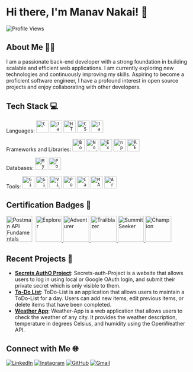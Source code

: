 # Hi there, I'm Manav Nakai! 👋

![Profile Views](https://komarev.com/ghpvc/?username=ManavNakai&style=flat-square)

## About Me 🧑‍💻
I am a passionate back-end developer with a strong foundation in building scalable and efficient web applications. I am currently exploring new technologies and continuously improving my skills. Aspiring to become a proficient software engineer, I have a profound interest in open source projects and enjoy collaborating with other developers.

## Tech Stack 💻
Languages:
	<code><img width="33" src="https://user-images.githubusercontent.com/25181517/192106070-46255bcf-65e6-4c6b-a296-bf8d0d8fb2a7.png" alt="C" title="C"/></code>
	<code><img width="33" src="https://user-images.githubusercontent.com/25181517/117201156-9a724800-adec-11eb-9a9d-3cd0f67da4bc.png" alt="Java" title="Java"/></code>
	<code><img width="33" src="https://user-images.githubusercontent.com/25181517/192158954-f88b5814-d510-4564-b285-dff7d6400dad.png" alt="HTML5" title="HTML5"/></code>
	<code><img width="33" src="https://user-images.githubusercontent.com/25181517/183898674-75a4a1b1-f960-4ea9-abcb-637170a00a75.png" alt="CSS3" title="CSS3"/></code>
	<code><img width="33" src="https://user-images.githubusercontent.com/25181517/117447155-6a868a00-af3d-11eb-9cfe-245df15c9f3f.png" alt="JavaScript" title="JavaScript"/></code>

Frameworks and Libraries:
	<code><img width="33" src="https://user-images.githubusercontent.com/25181517/183898054-b3d693d4-dafb-4808-a509-bab54cf5de34.png" alt="Bootstrap" title="Bootstrap"/></code>
	<code><img width="33" src="https://user-images.githubusercontent.com/25181517/183568594-85e280a7-0d7e-4d1a-9028-c8c2209e073c.png" alt="Node.js" title="Node.js"/></code>
	<code><img width="33" src="https://user-images.githubusercontent.com/25181517/183859966-a3462d8d-1bc7-4880-b353-e2cbed900ed6.png" alt="Express" title="Express.js"/></code>
	<code><img width="33" src="https://user-images.githubusercontent.com/25181517/121401671-49102800-c959-11eb-9f6f-74d49a5e1774.png" alt="npm" title="npm"/></code>
	<code><img width="33" src="https://user-images.githubusercontent.com/25181517/192107858-fe19f043-c502-4009-8c47-476fc89718ad.png" alt="RESTAPI" title="REST API"/></code>

Databases:
	<code><img width="33" src="https://user-images.githubusercontent.com/25181517/183896128-ec99105a-ec1a-4d85-b08b-1aa1620b2046.png" alt="MySQL" title="MySQL"/></code>
	<code><img width="33" src="https://user-images.githubusercontent.com/25181517/117208740-bfb78400-adf5-11eb-97bb-09072b6bedfc.png" alt="PostgreSQL" title="PostgreSQL"/></code>

Tools:
	<code><img width="33" src="https://user-images.githubusercontent.com/25181517/192108372-f71d70ac-7ae6-4c0d-8395-51d8870c2ef0.png" alt="Git" title="Git"/></code>
	<code><img width="33" src="https://user-images.githubusercontent.com/25181517/192108374-8da61ba1-99ec-41d7-80b8-fb2f7c0a4948.png" alt="GitHub" title="GitHub"/></code>
	<code><img width="33" src="https://user-images.githubusercontent.com/25181517/192108891-d86b6220-e232-423a-bf5f-90903e6887c3.png" alt="Visual Studio Code" title="Visual Studio Code"/></code>
	<code><img width="33" src="https://user-images.githubusercontent.com/25181517/192109061-e138ca71-337c-4019-8d42-4792fdaa7128.png" alt="Postman" title="Postman"/></code>
	<code><img width="33" src="https://github-production-user-asset-6210df.s3.amazonaws.com/136815194/253220886-02494c7c-de6a-43a6-9293-6369696842ed.png" alt="Canva" title="Canva"/></code>
	<code><img width="33" src="https://user-images.githubusercontent.com/25181517/192106593-610ee31c-995e-4f24-b8e1-0f18eead6fae.png" alt="MATLAB" title="MATLAB"/></code>
	<code><img width="33" src="https://github.com/marwin1991/profile-technology-icons/assets/136815194/a57a85ba-e2dd-4036-85b6-7e1532391627" alt="Arduino" title="Arduino"/></code>

## Certification Badges 📜

<div style='display:flex; gap: 10px;'>
  <a href="https://api.badgr.io/public/assertions/XGz95jJCQ8O7gaUtlLnw7Q?identity__email=manavnakai123%40gmail.com"> 
  <img src="https://raw.githubusercontent.com/GSSoC24/Postman-Challenge/main/docs/assets/Postman%20White.png" width="70" title="Postman API Fundamentals"/> </a>
  <a href="https://gssoc.girlscript.tech/leaderboard">
  <img src="https://raw.githubusercontent.com/GSSoC24/Postman-Challenge/main/docs/assets/1.png" width="70" title="Explorer"/>
  <img src="https://raw.githubusercontent.com/GSSoC24/Postman-Challenge/main/docs/assets/2.png" width="70" title="Adventurer"/>
  <img src="https://raw.githubusercontent.com/GSSoC24/Postman-Challenge/main/docs/assets/3.png" width="70" title="Trailblazer"/>
  <img src="https://raw.githubusercontent.com/GSSoC24/Postman-Challenge/main/docs/assets/4.png" width="70" title="Summit Seeker"/>
  <img src="https://raw.githubusercontent.com/GSSoC24/Postman-Challenge/main/docs/assets/5.png" width="70" title="Champion"/> </a>
</div>

## Recent Projects 🚀
- **[Secrets AuthO Project](https://github.com/ManavNakai/Secrets-auth-Project)**: Secrets-auth-Project is a website that allows users to log in using local or Google OAuth login, and submit their private secret which is only visible to them.
- **[To-Do List](https://github.com/ManavNakai/ToDo-List)**: ToDo-List is an application that allows users to maintain a ToDo-List for a day. Users can add new items, edit previous items, or delete items that have been completed.
- **[Weather App](https://github.com/ManavNakai/Weather-App)**: Weather-App is a web application that allows users to check the weather of any city. It provides the weather description, temperature in degrees Celsius, and humidity using the OpenWeather API.

<!--
## GitHub Analytics 📊
![Manav's GitHub stats](https://github-readme-stats.vercel.app/api?username=ManavNakai&show_icons=true&theme=radical)
![Top Langs](https://github-readme-stats.vercel.app/api/top-langs/?username=ManavNakai&layout=compact&theme=radical)
-->

## Connect with Me 🌐
[![LinkedIn](https://img.shields.io/badge/-LinkedIn-0077B5?style=flat&logo=linkedin&logoColor=white)](https://www.linkedin.com/in/manav-nakai-833482247/)
[![Instagram](https://img.shields.io/badge/-Instagram-E4405F?style=flat&logo=instagram&logoColor=white)](https://www.instagram.com/manav.nakai)
[![GitHub](https://img.shields.io/badge/-GitHub-181717?style=flat&logo=github)](https://github.com/ManavNakai)
[![Gmail](https://img.shields.io/badge/-Email-D14836?style=flat&logo=gmail&logoColor=white)](mailto:manavnakai123@gmail.com)
